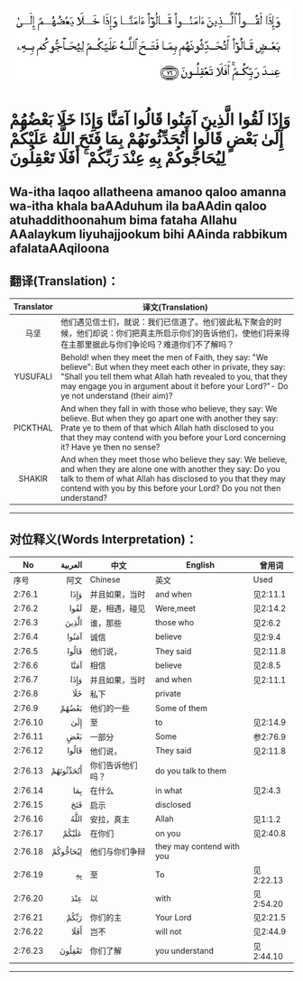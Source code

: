 ![002:076](images/002_076.gif)

#  وَإِذَا لَقُوا الَّذِينَ آمَنُوا قَالُوا آمَنَّا وَإِذَا خَلَا بَعْضُهُمْ إِلَىٰ بَعْضٍ قَالُوا أَتُحَدِّثُونَهُمْ بِمَا فَتَحَ اللَّهُ عَلَيْكُمْ لِيُحَاجُّوكُمْ بِهِ عِنْدَ رَبِّكُمْ ۚ أَفَلَا تَعْقِلُونَ 

## Wa-itha laqoo allatheena amanoo qaloo amanna wa-itha khala baAAduhum ila baAAdin qaloo atuhaddithoonahum bima fataha Allahu AAalaykum liyuhajjookum bihi AAinda rabbikum afalataAAqiloona

## 翻译(Translation)：

| Translator | 译文(Translation)                                            |
|:----------:| ------------------------------------------------------------ |
| 马坚       | 他们遇见信士们，就说：我们已信道了。他们彼此私下聚会的时候，他们却说：你们把真主所启示你们的告诉他们，使他们将来得在主那里据此与你们争论吗？难道你们不了解吗？ |
| YUSUFALI   | Behold! when they meet the men of Faith, they say: "We believe": But when they meet each other in private, they say: "Shall you tell them what Allah hath revealed to you, that they may engage you in argument about it before your Lord?"- Do ye not understand (their aim)? |
| PICKTHAL   | And when they fall in with those who believe, they say: We believe. But when they go apart one with another they say: Prate ye to them of that which Allah hath disclosed to you that they may contend with you before your Lord concerning it? Have ye then no sense? |
| SHAKIR     | And when they meet those who believe they say: We believe, and when they are alone one with another they say: Do you talk to them of what Allah has disclosed to you that they may contend with you by this before your Lord? Do you not then understand? |

---

## 对位释义(Words Interpretation)：

| No      |   العربية | 中文             | English                   | 曾用词    |
| ------- | --------: | ---------------- | ------------------------- | --------- |
| 序号    |      阿文 | Chinese          | 英文                      | Used      |
| 2:76.1  |      وَإِذَا | 并且如果，当时   | and when                  | 见2:11.1  |
| 2:76.2  |      لَقُوا | 是，相遇，碰见   | Were,meet                 | 见2:14.2  |
| 2:76.3  |     الَّذِينَ | 谁，那些         | those who                 | 见2:6.2   |
| 2:76.4  |     آمَنُوا | 诚信             | believe                   | 见2:9.4   |
| 2:76.5  |     قَالُوا | 他们说，         | They said                 | 见2:11.8  |
| 2:76.6  |      آمَنَّا | 相信             | believe                   | 见2:8.5   |
| 2:76.7  |      وَإِذَا | 并且如果，当时   | and when                  | 见2:11.1  |
| 2:76.8  |       خَلَا | 私下             | private                   |           |
| 2:76.9  |     بَعْضُهُمْ | 他们的一些       | Some of them              |           |
| 2:76.10 |       إِلَىٰ | 至               | to                        | 见2:14.9  |
| 2:76.11 |       بَعْضٍ | 一部分           | Some                      | 参2:76.9  |
| 2:76.12 |     قَالُوا | 他们说，         | They said                 | 见2:11.8  |
| 2:76.13 | أَتُحَدِّثُونَهُمْ | 你们告诉他们吗？ | do you talk to them       |           |
| 2:76.14 |       بِمَا | 在什么           | in what                   | 见2:4.3   |
| 2:76.15 |       فَتَحَ | 启示             | disclosed                 |           |
| 2:76.16 |      اللَّهُ | 安拉，真主       | Allah                     | 见1:1.2   |
| 2:76.17 |     عَلَيْكُمْ | 在你们           | on you                    | 见2:40.8  |
| 2:76.18 |  لِيُحَاجُّوكُمْ | 他们与你们争辩   | they may contend with you |           |
| 2:76.19 |        بِهِ | 至               | To                        | 见2:22.13 |
| 2:76.20 |       عِنْدَ | 以               | with                      | 见2:54.20 |
| 2:76.21 |      رَبِّكُمْ | 你们的主         | Your Lord                 | 见2:21.5  |
| 2:76.22 |      أَفَلَا | 岂不             | will not                  | 见2:44.9  |
| 2:76.23 |    تَعْقِلُونَ | 你们了解         | you understand            | 见2:44.10 |

---
